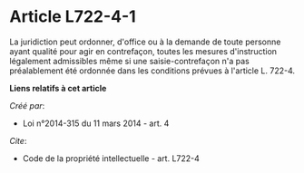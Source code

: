 # Article L722-4-1

La juridiction peut ordonner, d'office ou à la demande de toute personne ayant qualité pour agir en contrefaçon, toutes les
mesures d'instruction légalement admissibles même si une saisie-contrefaçon n'a pas préalablement été ordonnée dans les
conditions prévues à l'article L. 722-4.

**Liens relatifs à cet article**

_Créé par_:

  - Loi n°2014-315 du 11 mars 2014 - art. 4

_Cite_:

  - Code de la propriété intellectuelle - art. L722-4
